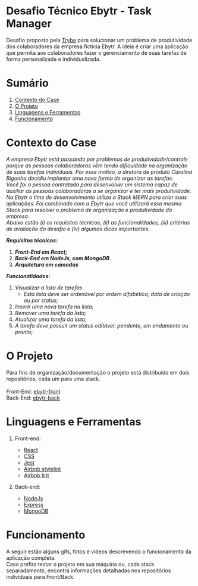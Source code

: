 # Desafio Técnico Ebytr - Task Manager

  Desafio proposto pela [Trybe](https://www.betrybe.com/?utm_source=google&utm_medium=cpc&utm_campaign=pmax&utm_content=ad1&gclid=Cj0KCQjwmuiTBhDoARIsAPiv6L_Egx6wSmo5M7rgN42NV1CV1ynHOi4N_HvIye-uYwOjUjM6APo30LQaApXuEALw_wcB)
  para solucionar um problema de produtividade dos colaboradores da empresa fictícia Ebytr. A ideia é criar uma aplicação que permita aos colaboradores fazer o gerenciamento de suas tarefas de forma personalizada e individualizada.

  # Sumário
    
  01. [Contexto do Case](#contexto-do-case)
  01. [O Projeto](#o-projeto)
  01. [Linguagens e Ferramentas](#linguagens-e-ferramentas)
  01. [Funcionamento](#funcionamento)

# Contexto do Case
  *A empresa Ebytr está passando por problemas de produtividade/controle porque as pessoas colaboradoras vêm tendo dificuldade na organização de suas tarefas individuais. Por esse motivo, a diretora de produto Carolina Bigonha decidiu implantar uma nova forma de organizar as tarefas.
  <br>
  Você foi a pessoa contratada para desenvolver um sistema capaz de auxiliar as pessoas colaboradoras a se organizar e ter mais produtividade.
  <br>
  Na Ebytr o time de desenvolvimento utiliza a Stack MERN para criar suas aplicações. Foi combinado com a Ebytr que você utilizará essa mesma Stack para resolver o problema de organização e produtividade da empresa.
  <br>
  Abaixo estão (i) os requisitos técnicos, (ii) as funcionalidades, (iii) critérios de avaliação do desafio e (iv) algumas dicas importantes.*

  ***Requisitos técnicos:***

01. ***Front-End em React;***
01. ***Back-End em NodeJs, com MongoDB***
01. ***Arquitetura em camadas***

***Funcionalidades:***

01. *Visualizar a lista de tarefas*
      * *Esta lista deve ser ordenável por ordem alfabética, data de criação ou por status;*
01. *Inserir uma nova tarefa na lista;*
01. *Remover uma tarefa da lista;*
01. *Atualizar uma tarefa da lista;*
01. *A tarefa deve possuir um status editável: pendente, em andamento ou pronto;*

# O Projeto

  Para fins de organização/documentação o projeto está distribuído em dois repositórios, cada um para uma stack.
  <br><br>
  Front-End: [ebytr-front](https://github.com/LaizaBertelli/ebytr-front)
  <br>
  Back-End: [ebytr-back](https://github.com/LaizaBertelli/ebytr-back)

# Linguagens e Ferramentas

  01. Front-end:

      * [React](https://pt-br.reactjs.org/)
      * [CSS](https://developer.mozilla.org/pt-BR/docs/Web/CSS)
      * [Jest](https://jestjs.io/pt-BR/)
      * [Airbnb stylelint](https://github.com/airbnb/css)
      * [Airbnb lint](https://airbnb.io/javascript/react/)

  01. Back-end:

      * [NodeJs](https://nodejs.org/en/about/)
      * [Express](https://expressjs.com/pt-br/)
      * [MongoDB](https://www.mongodb.com/pt-br/cloud/atlas/efficiency)

# Funcionamento

A seguir estão alguns gifs, fotos e vídeos descrevendo o funcionamento da aplicação completa. <br>
Caso prefira testar o projeto em sua máquina ou, cada stack separadamente, encontrá informações detalhadas nos repositórios individuais para Front/Back.
